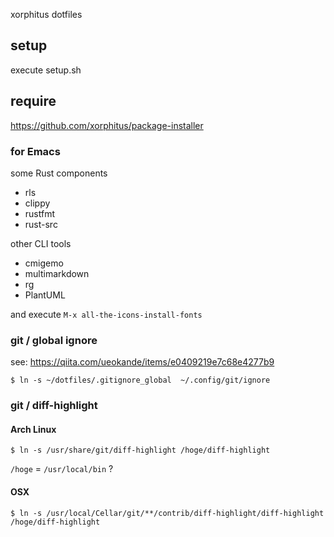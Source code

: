 xorphitus dotfiles

## setup

execute setup.sh

## require

https://github.com/xorphitus/package-installer

### for Emacs
some Rust components

* rls
* clippy
* rustfmt
* rust-src

other CLI tools

* cmigemo
* multimarkdown
* rg
* PlantUML

and execute `M-x all-the-icons-install-fonts`

### git / global ignore

see: https://qiita.com/ueokande/items/e0409219e7c68e4277b9

```
$ ln -s ~/dotfiles/.gitignore_global  ~/.config/git/ignore
```

### git / diff-highlight

#### Arch Linux

```
$ ln -s /usr/share/git/diff-highlight /hoge/diff-highlight
```

`/hoge` = `/usr/local/bin` ?

#### OSX

```
$ ln -s /usr/local/Cellar/git/**/contrib/diff-highlight/diff-highlight /hoge/diff-highlight
```
